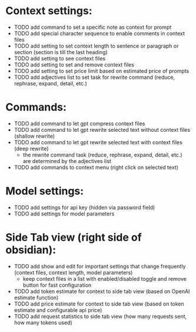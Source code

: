 # Context settings:
- TODO add command to set a specific note as context for prompt 
- TODO add special character sequence to enable comments in context files 
- TODO add setting to set context length to sentence or paragraph or section (section is till the last heading) 
- TODO add setting to see context files 
- TODO add setting to set and remove context files 
- TODO add setting to set price limit based on estimated price of prompts 
- TODO add adjectives list to set task for rewrite command (reduce, rephrase, expand, detail, etc.) 
# Commands:
- TODO add command to let gpt compress context files 
- TODO add command to let gpt rewrite selected text without context files (shallow rewrite) 
- TODO add command to let gpt rewrite selected text with context files (deep rewrite) 
  - the rewrite command task (reduce, rephrase, expand, detail, etc.) are determined by the adjectives list 
- TODO add commands to context menu (right click on selected text) 
# Model settings:
- TODO add settings for api key (hidden via password field)
- TODO add settings for model parameters 
# Side Tab view (right side of obsidian):
- TODO add show and edit for important settings that change frequently (context files, context length, model parameters) 
  - keep context files in a list with enabled/disabled toggle and remove button for fast configuration
- TODO add token estimate for context to side tab view (based on OpenAI estimate function) 
- TODO add price estimate for context to side tab view (based on token estimate and configurable api price) 
- TODO add request statistics to side tab view (how many requests sent, how many tokens used) 